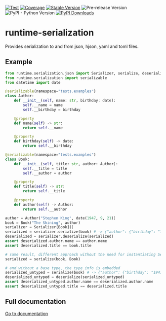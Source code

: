 [![Test](https://github.com/apmadsen/runtime-serialization/actions/workflows/python-test.yml/badge.svg)](https://github.com/apmadsen/runtime-serialization/actions/workflows/python-test.yml)
[![Coverage](https://github.com/apmadsen/runtime-serialization/actions/workflows/python-test-coverage.yml/badge.svg)](https://github.com/apmadsen/runtime-serialization/actions/workflows/python-test-coverage.yml)
[![Stable Version](https://img.shields.io/pypi/v/runtime-serialization?label=stable&sort=semver&color=blue)](https://github.com/apmadsen/runtime-serialization/releases)
![Pre-release Version](https://img.shields.io/github/v/release/apmadsen/runtime-serialization?label=pre-release&include_prereleases&sort=semver&color=blue)
![PyPI - Python Version](https://img.shields.io/pypi/pyversions/runtime-serialization)
[![PyPI Downloads](https://static.pepy.tech/badge/runtime-serialization/week)](https://pepy.tech/projects/runtime-serialization)

# runtime-serialization

Provides serialization to and from json, hjson, yaml and toml files.

## Example

```python
from runtime.serialization.json import Serializer, serialize, deserialize
from runtime.serialization import serializable
from datetime import date

@serializable(namespace="tests.examples")
class Author:
    def __init__(self, name: str, birthday: date):
        self.__name = name
        self.__birthday = birthday

    @property
    def name(self) -> str:
        return self.__name

    @property
    def birthday(self) -> date:
        return self.__birthday

@serializable(namespace="tests.examples")
class Book:
    def __init__(self, title: str, author: Author):
        self.__title = title
        self.__author = author

    @property
    def title(self) -> str:
        return self.__title

    @property
    def author(self) -> Author:
        return self.__author

author = Author("Stephen King", date(1947, 9, 21))
book = Book("The Shining", author)
serializer = Serializer[Book]()
serialized = serializer.serialize(book) # -> {"author": {"birthday": "1947-09-21", "name": "Stephen King"}, "title": "The Shining"}
deserialized = serializer.deserialize(serialized)
assert deserialized.author.name == author.name
assert deserialized.title == book.title

# same result, different approach without the need for instantiating Serializer manually
serialized = serialize(book, Book)

# and without a base type, the type info is embedded
serialized_untyped = serialize(book) # -> {"author": {"birthday": "1947-09-21", "name": "Stephen King"}, "title": "The Shining", "~type": "tests.examples.Book"}
deserialized_untyped = deserialize(serialized_untyped)
assert deserialized_untyped.author.name == deserialized.author.name
assert deserialized_untyped.title == deserialized.title
```
## Full documentation

[Go to documentation](https://github.com/apmadsen/runtime-serialization/blob/main/docs/documentation.md)